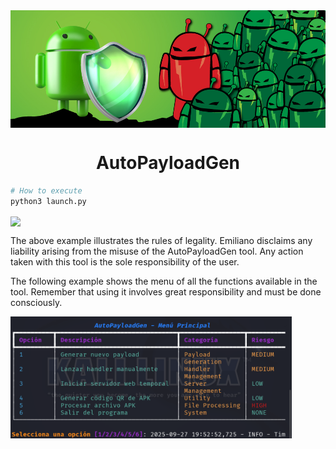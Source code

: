 <img align="center" src="Data/APK.jpg" />
<h1 align="center" >AutoPayloadGen</h1>

```bash
# How to execute
python3 launch.py
```

<img align="center" src="Data/Ejecutando.png" width="450"/>

<p>The above example illustrates the rules of legality. Emiliano disclaims any liability arising from the misuse of the AutoPayloadGen tool. Any action taken with this tool is the sole responsibility of the user.</p>

<p>The following example shows the menu of all the functions available in the tool. Remember that using it involves great responsibility and must be done consciously.</p>

<img align="center" src="Data/Menu.png" width="450"/>
